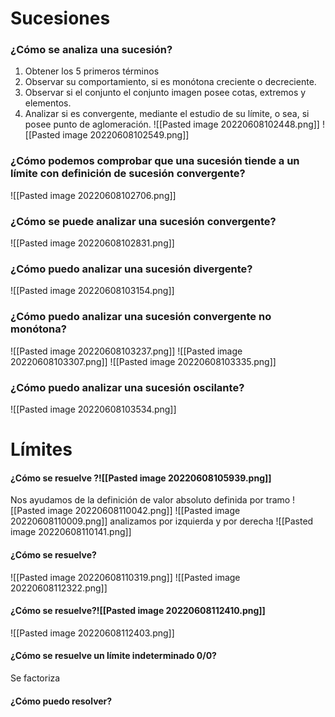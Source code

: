 

# Sucesiones 
### ¿Cómo se analiza una sucesión?
1. Obtener los 5 primeros términos 
2. Observar su comportamiento, si es monótona creciente o decreciente. 
3. Observar si el conjunto el conjunto imagen posee cotas, extremos y elementos.
4. Analizar si es convergente, mediante el estudio de su límite, o sea, si posee punto de aglomeración.
![[Pasted image 20220608102448.png]]
![[Pasted image 20220608102549.png]]


### ¿Cómo podemos comprobar que una sucesión tiende a un límite con definición de sucesión convergente?
![[Pasted image 20220608102706.png]]

### ¿Cómo se puede analizar una sucesión convergente?
![[Pasted image 20220608102831.png]]



### ¿Cómo puedo analizar una sucesión divergente?
![[Pasted image 20220608103154.png]]




### ¿Cómo puedo analizar una sucesión convergente no monótona?
![[Pasted image 20220608103237.png]]
![[Pasted image 20220608103307.png]]
![[Pasted image 20220608103335.png]]



### ¿Cómo puedo analizar una sucesión oscilante?
![[Pasted image 20220608103534.png]]

















# Límites 
#### ¿Cómo se resuelve ?![[Pasted image 20220608105939.png]]
Nos ayudamos de la definición de valor absoluto definida por tramo 
![[Pasted image 20220608110042.png]]
![[Pasted image 20220608110009.png]]
analizamos por izquierda y por derecha
![[Pasted image 20220608110141.png]]

#### ¿Cómo se resuelve?
![[Pasted image 20220608110319.png]]
![[Pasted image 20220608112322.png]]




#### ¿Cómo se resuelve?![[Pasted image 20220608112410.png]]
![[Pasted image 20220608112403.png]]



#### ¿Cómo se resuelve un límite indeterminado 0/0?
Se factoriza




#### ¿Cómo puedo resolver?





